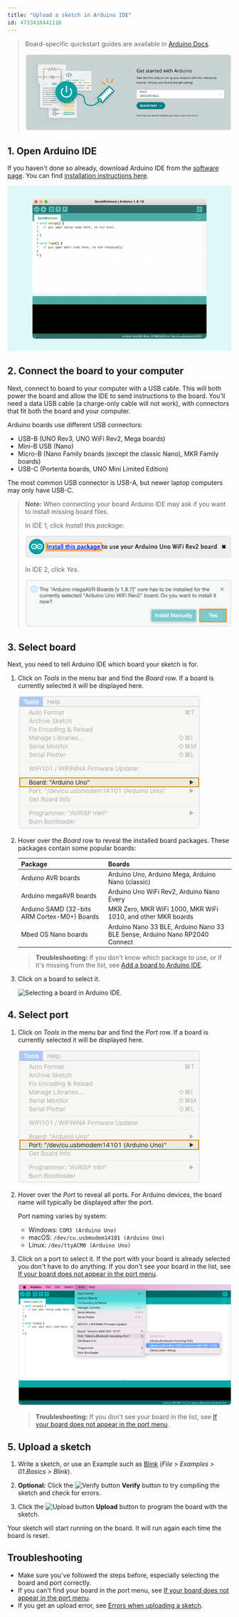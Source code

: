 ```yaml
---
title: "Upload a sketch in Arduino IDE"
id: 4733418441116
---
```


> Board-specific quickstart guides are available in [Arduino Docs](https://docs.arduino.cc/).
>
> [![Arduino Docs welcome page](img/arduino-docs-quickstart.png)](https://docs.arduino.cc/)

## 1. Open Arduino IDE

If you haven't done so already, download Arduino IDE from the [software page](https://www.arduino.cc/en/software). You can find [installation instructions here](https://support.arduino.cc/hc/en-us/articles/360019833020).

![Arduino IDE](img/ide1.png)

## 2. Connect the board to your computer

Next, connect to board to your computer with a USB cable. This will both power the board and allow the IDE to send instructions to the board. You'll need a data USB cable (a charge-only cable will not work), with connectors that fit both the board and your computer.

Arduino boards use different USB connectors:

* USB-B (UNO Rev3, UNO WiFi Rev2, Mega boards)
* Mini-B USB (Nano)
* Micro-B (Nano Family boards (except the classic Nano), MKR Family boards)
* USB-C (Portenta boards, UNO Mini Limited Edition)

The most common USB connector is USB-A, but newer laptop computers may only have USB-C.

> **Note:** When connecting your board Arduino IDE may ask if you want to install missing board files.
>
> In IDE 1, click _Install this package_:
>
> !["Install this package" hypertext message highlighted](img/ide1-board-install-prompt.png)
>
> In IDE 2, click _Yes_.
>
> !["Yes" button highlighted in pop-up](img/ide2-board-install-prompt.png)

## 3. Select board

Next, you need to tell Arduino IDE which board your sketch is for.

1. Click on _Tools_ in the menu bar and find the _Board_ row. If a board is currently selected it will be displayed here.

   ![The tools menu with the Board row highlighted.](img/tools_menu_highlight_board.png)

2. Hover over the _Board_ row to reveal the installed board packages. These packages contain some popular boards:

   | Package                                      | Boards                                                                      |
   |----------------------------------------------|-----------------------------------------------------------------------------|
   | Arduino AVR boards                           | Arduino Uno, Arduino Mega, Arduino Nano (classic)                           |
   | Arduino megaAVR boards                       | Arduino Uno WiFi Rev2, Arduino Nano Every                                   |
   | Arduino SAMD (32-bits ARM Cortex-M0+) Boards | MKR Zero, MKR WiFi 1000, MKR WiFi 1010, and other MKR boards                |
   | Mbed OS Nano boards                          | Arduino Nano 33 BLE, Arduino Nano 33 BLE Sense, Arduino Nano RP2040 Connect |

   > **Troubleshooting:** If you don't know which package to use, or if it's missing from the list, see [Add a board to Arduino IDE](https://support.arduino.cc/hc/en-us/articles/360016119519-How-to-add-boards-in-the-board-manager).

3. Click on a board to select it.

   ![Selecting a board in Arduino IDE.](img/tools_menu_board_select_x_0.8.png)

## 4. Select port

1. Click on _Tools_ in the menu bar and find the _Port_ row. If a board is currently selected it will be displayed here.

   ![The tools menu with the Port row highlighted.](img/tools_menu_highlight_port.png)

2. Hover over the _Port_ to reveal all ports. For Arduino devices, the board name will typically be displayed after the port.

   Port naming varies by system:

   * Windows: `COM3 (Arduino Uno)`
   * macOS: `/dev/cu.usbmodem14101 (Arduino Uno)`
   * Linux: `/dev/ttyACM0 (Arduino Uno)`

3. Click on a port to select it. If the port with your board is already selected you don't have to do anything. If you don't see your board in the list, see [If your board does not appear in the port menu](https://support.arduino.cc/hc/en-us/articles/4412955149586-If-your-board-does-not-appear-in-the-port-menu).

   ![Selecting a port in Arduino IDE.](img/tools_menu_port_select.png)

   > **Troubleshooting:** If you don't see your board in the list, see [If your board does not appear in the port menu](https://support.arduino.cc/hc/en-us/articles/4412955149586-If-your-board-does-not-appear-in-the-port-menu).

## 5. Upload a sketch

1. Write a sketch, or use an Example such as [Blink](https://www.arduino.cc/en/Tutorial/BuiltInExamples/Blink) (_File > Examples > 01.Basics > Blink_).

2. **Optional:** Click the ![Verify button](img/symbol_verify.png) **Verify** button to try compiling the sketch and check for errors.

3. Click the ![Upload button](img/symbol_upload.png) **Upload** button to program the board with the sketch.

Your sketch will start running on the board. It will run again each time the board is reset.

## Troubleshooting

* Make sure you've followed the steps before, especially selecting the board and port correctly.
* If you can't find your board in the port menu, see [If your board does not appear in the port menu](https://support.arduino.cc/hc/en-us/articles/4412955149586-If-your-board-does-not-appear-in-the-port-menu).
* If you get an upload error, see [Errors when uploading a sketch](https://support.arduino.cc/hc/en-us/articles/4403365313810-Errors-when-uploading-a-sketch).
